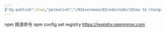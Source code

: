 ```yaml
---
{"dg-publish":true,"permalink":"/03evermemo/02code/node/15how to change nodejs version/","dgPassFrontmatter":true}
---
```


npm 换源命令
npm config set registry https://registry.npmmirror.com